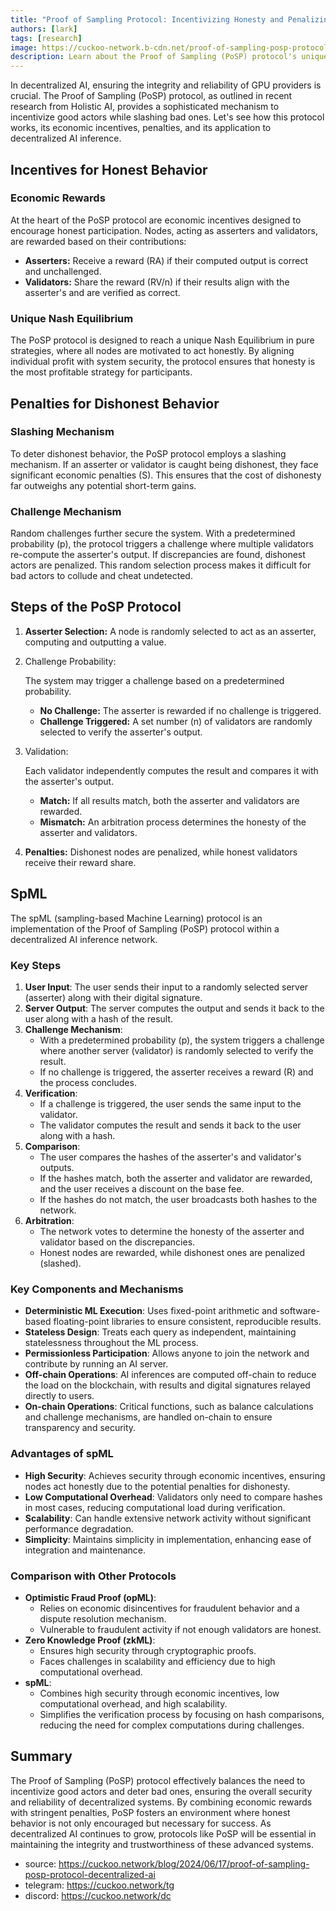 ```yaml
---
title: "Proof of Sampling Protocol: Incentivizing Honesty and Penalizing Dishonesty in Decentralized AI Inference"
authors: [lark]
tags: [research]
image: https://cuckoo-network.b-cdn.net/proof-of-sampling-posp-protocol-decentralized-ai.webp
description: Learn about the Proof of Sampling (PoSP) protocol's unique approach to incentivizing honest behavior and penalizing dishonesty among GPU providers, ensuring the security and reliability of decentralized AI inference systems.
---
```


In decentralized AI, ensuring the integrity and reliability of GPU providers is crucial. The Proof of Sampling (PoSP) protocol, as outlined in recent research from Holistic AI, provides a sophisticated mechanism to incentivize good actors while slashing bad ones. Let's see how this protocol works, its economic incentives, penalties, and its application to decentralized AI inference.

## Incentives for Honest Behavior

### Economic Rewards

At the heart of the PoSP protocol are economic incentives designed to encourage honest participation. Nodes, acting as asserters and validators, are rewarded based on their contributions:

- **Asserters:** Receive a reward (RA) if their computed output is correct and unchallenged.
- **Validators:** Share the reward (RV/n) if their results align with the asserter's and are verified as correct.

### Unique Nash Equilibrium

The PoSP protocol is designed to reach a unique Nash Equilibrium in pure strategies, where all nodes are motivated to act honestly. By aligning individual profit with system security, the protocol ensures that honesty is the most profitable strategy for participants.

## Penalties for Dishonest Behavior

### Slashing Mechanism

To deter dishonest behavior, the PoSP protocol employs a slashing mechanism. If an asserter or validator is caught being dishonest, they face significant economic penalties (S). This ensures that the cost of dishonesty far outweighs any potential short-term gains.

### Challenge Mechanism

Random challenges further secure the system. With a predetermined probability (p), the protocol triggers a challenge where multiple validators re-compute the asserter's output. If discrepancies are found, dishonest actors are penalized. This random selection process makes it difficult for bad actors to collude and cheat undetected.

## Steps of the PoSP Protocol

1. **Asserter Selection:** A node is randomly selected to act as an asserter, computing and outputting a value.

2. Challenge Probability:

   The system may trigger a challenge based on a predetermined probability.

   - **No Challenge:** The asserter is rewarded if no challenge is triggered.
   - **Challenge Triggered:** A set number (n) of validators are randomly selected to verify the asserter's output.

3. Validation:

   Each validator independently computes the result and compares it with the asserter's output.

   - **Match:** If all results match, both the asserter and validators are rewarded.
   - **Mismatch:** An arbitration process determines the honesty of the asserter and validators.

4. **Penalties:** Dishonest nodes are penalized, while honest validators receive their reward share.

## SpML

The spML (sampling-based Machine Learning) protocol is an implementation of the Proof of Sampling (PoSP) protocol within a decentralized AI inference network.

### Key Steps

1. **User Input**: The user sends their input to a randomly selected server (asserter) along with their digital signature.
2. **Server Output**: The server computes the output and sends it back to the user along with a hash of the result.
3. **Challenge Mechanism**:
   - With a predetermined probability (p), the system triggers a challenge where another server (validator) is randomly selected to verify the result.
   - If no challenge is triggered, the asserter receives a reward (R) and the process concludes.
4. **Verification**:
   - If a challenge is triggered, the user sends the same input to the validator.
   - The validator computes the result and sends it back to the user along with a hash.
5. **Comparison**:
   - The user compares the hashes of the asserter's and validator's outputs.
   - If the hashes match, both the asserter and validator are rewarded, and the user receives a discount on the base fee.
   - If the hashes do not match, the user broadcasts both hashes to the network.
6. **Arbitration**:
   - The network votes to determine the honesty of the asserter and validator based on the discrepancies.
   - Honest nodes are rewarded, while dishonest ones are penalized (slashed).

### Key Components and Mechanisms

- **Deterministic ML Execution**: Uses fixed-point arithmetic and software-based floating-point libraries to ensure consistent, reproducible results.
- **Stateless Design**: Treats each query as independent, maintaining statelessness throughout the ML process.
- **Permissionless Participation**: Allows anyone to join the network and contribute by running an AI server.
- **Off-chain Operations**: AI inferences are computed off-chain to reduce the load on the blockchain, with results and digital signatures relayed directly to users.
- **On-chain Operations**: Critical functions, such as balance calculations and challenge mechanisms, are handled on-chain to ensure transparency and security.

### Advantages of spML

- **High Security**: Achieves security through economic incentives, ensuring nodes act honestly due to the potential penalties for dishonesty.
- **Low Computational Overhead**: Validators only need to compare hashes in most cases, reducing computational load during verification.
- **Scalability**: Can handle extensive network activity without significant performance degradation.
- **Simplicity**: Maintains simplicity in implementation, enhancing ease of integration and maintenance.

### Comparison with Other Protocols

- **Optimistic Fraud Proof (opML)**:
  - Relies on economic disincentives for fraudulent behavior and a dispute resolution mechanism.
  - Vulnerable to fraudulent activity if not enough validators are honest.
- **Zero Knowledge Proof (zkML)**:
  - Ensures high security through cryptographic proofs.
  - Faces challenges in scalability and efficiency due to high computational overhead.
- **spML**:
  - Combines high security through economic incentives, low computational overhead, and high scalability.
  - Simplifies the verification process by focusing on hash comparisons, reducing the need for complex computations during challenges.

## Summary

The Proof of Sampling (PoSP) protocol effectively balances the need to incentivize good actors and deter bad ones, ensuring the overall security and reliability of decentralized systems. By combining economic rewards with stringent penalties, PoSP fosters an environment where honest behavior is not only encouraged but necessary for success. As decentralized AI continues to grow, protocols like PoSP will be essential in maintaining the integrity and trustworthiness of these advanced systems.

- source: https://cuckoo.network/blog/2024/06/17/proof-of-sampling-posp-protocol-decentralized-ai
- telegram: https://cuckoo.network/tg
- discord: https://cuckoo.network/dc
